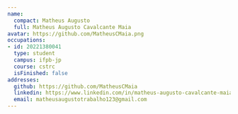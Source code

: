 ```yaml
---
name:
  compact: Matheus Augusto
  full: Matheus Augusto Cavalcante Maia
avatar: https://github.com/MatheusCMaia.png
occupations:
- id: 20221380041
  type: student
  campus: ifpb-jp
  course: cstrc
  isFinished: false
addresses:
  github: https://github.com/MatheusCMaia
  linkedin: https://www.linkedin.com/in/matheus-augusto-cavalcante-maia-a791912a3/
  email: matheusaugustotrabalho123@gmail.com
---
```

